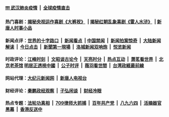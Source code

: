 #### [❗️❗️❗️ 武汉肺炎疫情](http://209.250.229.66:10000/videos/corona/) &nbsp;|&nbsp; [全球疫情直击](http://108.61.172.149/primary-scene/)

#### 热门喜剧：[揭秘央视运作喜剧《大裤衩》](http://209.250.229.66:10000/videos/res/big-shorts/) &nbsp;|&nbsp;[揭秘红朝乱象喜剧《雷人水浒》](http://209.250.229.66:10000/videos/res/OutlawsOfMarsh/) &nbsp;|&nbsp;[新唐人时事小品](http://209.250.229.66:10000/videos/res/comedy/)

#### 新闻点评：[世界的十字路口](http://108.61.172.149/tanghao/) &nbsp;|&nbsp; [新闻看点](http://108.61.172.149/news-insight/) &nbsp;|&nbsp;[中国禁闻](http://108.61.172.149/ntdtv-news/) &nbsp;|&nbsp; [新闻拍案惊奇](http://108.61.172.149/dayu/) &nbsp;|&nbsp; [大陆新闻解读](http://108.61.172.149/ntdtv-comedy/) &nbsp;|&nbsp; [今日点击](http://108.61.172.149/news-click/)  &nbsp;|&nbsp; [新聞第一現場](http://108.61.172.149/primary-scene/) &nbsp;|&nbsp; [洛城新闻双响炮](http://108.61.172.149/la-news/) &nbsp;|&nbsp; [悦览新闻](http://108.61.172.149/dingyue/)

#### 时政评论：[江峰时刻](http://108.61.172.149/today-in-history/) &nbsp;|&nbsp; [文昭谈古论今](http://108.61.172.149/wenzhao/) &nbsp;|&nbsp; [天亮时分](http://108.61.172.149/tianliang/) &nbsp;|&nbsp; [热点互动](http://108.61.172.149/ntdtv-rdhd/) &nbsp;|&nbsp; [萧茗看世界](http://108.61.172.149/simonegao/) &nbsp;|&nbsp; [北京老茶馆](http://108.61.172.149/teahouse/)  [明居正透視中國](http://108.61.172.149/decoding-china/)  &nbsp;|&nbsp; [公子时评](http://108.61.172.149/gongzi/)  &nbsp;|&nbsp; [薇羽看世間](http://108.61.172.149/weiyu/)  &nbsp;|&nbsp; [台湾政經最前線](http://108.61.172.149/taiwan/)   


#### 网站代理：[大纪元新闻网](http://141.164.63.68:10080/gb/) &nbsp;|&nbsp; [新唐人电视台](http://141.164.63.68:8000/gb/)

#### 财经评论：[秦鹏政经观察](http://108.61.172.149/qinpeng/) &nbsp;|&nbsp; [子弘闲谈](http://108.61.172.149/zihong/) &nbsp;|&nbsp; [财经冷眼](http://108.61.172.149/lengyan/) 

#### 热点专题：[法轮功真相](http://209.250.229.66:10000/videos/truth.html) &nbsp;|&nbsp; [709律师大抓捕](http://209.250.229.66:10000/videos/709/) &nbsp;|&nbsp; [百年共产党](http://209.250.229.66:10000/videos/ccp.html) &nbsp;|&nbsp; [八九六四](http://209.250.229.66:10000/videos/88/)  &nbsp;|&nbsp; [活摘器官黑幕](http://209.250.229.66:10000/videos/res/Organs/)  &nbsp;|&nbsp; [香港反送中](http://209.250.229.66:10000/videos/res/hk/) 

<img src='http://gfw-breaker.win/link4.md' width='0px' height='0px'/>
